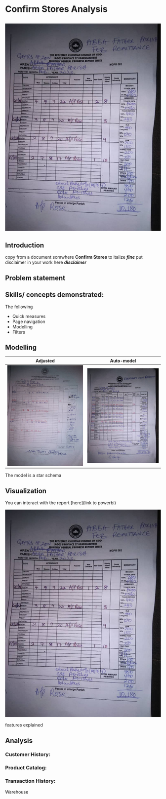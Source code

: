# Confirm Stores Analysis

![](af.jpeg) 
---

## Introduction
copy from a document somwhere **Confirm Stores**
to italize **_fine_**
put disclaimer in your work here **_disclaimer_**

## Problem statement

## Skills/ concepts demonstrated:

The following 
- Quick measures
- Page navigation
- Modelling
- Filters

## Modelling

Adjusted        |   Auto-model
:--------------:|:------------------:
![](cor.jpeg)   |   ![](goz.jpeg)

The model is a star schema

## Visualization

You can interact with the report [here](link to powerbi)

![](af.jpeg)

features explained

## Analysis

### Customer History:

### Product Catalog:

### Transaction History:

Warehouse



